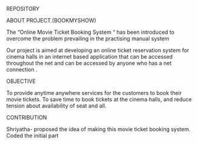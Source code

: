 REPOSITORY

ABOUT PROJECT.(BOOKMYSHOW)

The “Online Movie Ticket  Booking System “ has been introduced to overcome the problem prevailing in the practising manual system

Our project is aimed at developing an online ticket reservation system for cinema halls in an internet based application that can be accessed throughout the net and can be accessed by anyone who has a net connection .

OBJECTIVE 

To provide anytime anywhere services for the customers to book their movie  tickets.
To save time to book tickets at the cinema halls, and reduce tension about availability of seat and all.

CONTRIBUTION

Shriyatha- proposed the idea of making this movie ticket booking system. Coded the initial part 
